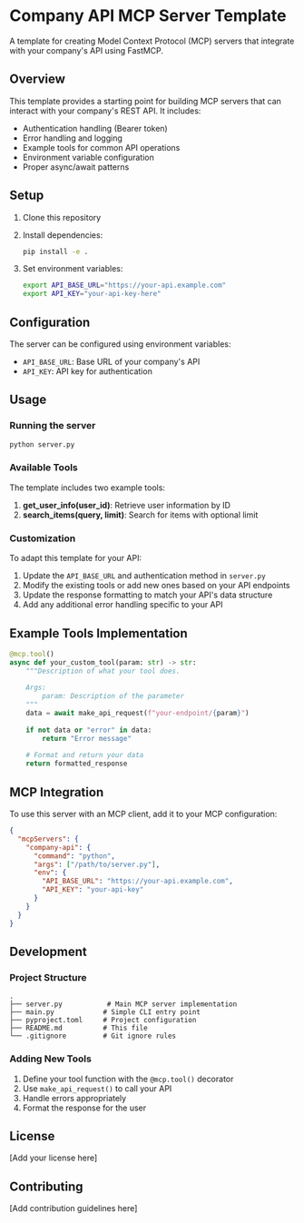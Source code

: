 # Company API MCP Server Template

A template for creating Model Context Protocol (MCP) servers that integrate with your company's API using FastMCP.

## Overview

This template provides a starting point for building MCP servers that can interact with your company's REST API. It includes:

- Authentication handling (Bearer token)
- Error handling and logging
- Example tools for common API operations
- Environment variable configuration
- Proper async/await patterns

## Setup

1. Clone this repository
2. Install dependencies:
   ```bash
   pip install -e .
   ```

3. Set environment variables:
   ```bash
   export API_BASE_URL="https://your-api.example.com"
   export API_KEY="your-api-key-here"
   ```

## Configuration

The server can be configured using environment variables:

- `API_BASE_URL`: Base URL of your company's API
- `API_KEY`: API key for authentication

## Usage

### Running the server

```bash
python server.py
```

### Available Tools

The template includes two example tools:

1. **get_user_info(user_id)**: Retrieve user information by ID
2. **search_items(query, limit)**: Search for items with optional limit

### Customization

To adapt this template for your API:

1. Update the `API_BASE_URL` and authentication method in `server.py`
2. Modify the existing tools or add new ones based on your API endpoints
3. Update the response formatting to match your API's data structure
4. Add any additional error handling specific to your API

## Example Tools Implementation

```python
@mcp.tool()
async def your_custom_tool(param: str) -> str:
    """Description of what your tool does.
    
    Args:
        param: Description of the parameter
    """
    data = await make_api_request(f"your-endpoint/{param}")
    
    if not data or "error" in data:
        return "Error message"
    
    # Format and return your data
    return formatted_response
```

## MCP Integration

To use this server with an MCP client, add it to your MCP configuration:

```json
{
  "mcpServers": {
    "company-api": {
      "command": "python",
      "args": ["/path/to/server.py"],
      "env": {
        "API_BASE_URL": "https://your-api.example.com",
        "API_KEY": "your-api-key"
      }
    }
  }
}
```

## Development

### Project Structure

```
.
├── server.py           # Main MCP server implementation
├── main.py            # Simple CLI entry point
├── pyproject.toml     # Project configuration
├── README.md          # This file
└── .gitignore         # Git ignore rules
```

### Adding New Tools

1. Define your tool function with the `@mcp.tool()` decorator
2. Use `make_api_request()` to call your API
3. Handle errors appropriately
4. Format the response for the user

## License

[Add your license here]

## Contributing

[Add contribution guidelines here]